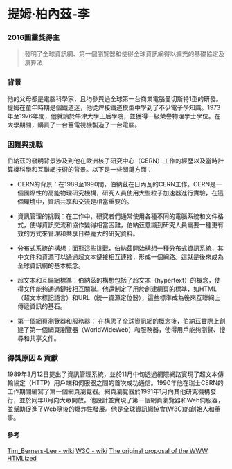 # 提姆·柏內茲-李
### 2016圖靈獎得主
> 發明了全球資訊網、第一個瀏覽器和使得全球資訊網得以擴充的基礎協定及演算法
### 背景
他的父母都是電腦科學家，且均參與過全球第一台商業電腦曼切斯特1型的研發。提姆在童年時期是個鐵道迷，他從焊接鐵道模型中學到了不少電子學知識。1973年至1976年間，他就讀於牛津大學王后學院，並獲得一級榮譽物理學士學位。在大學期間，購買了一台舊電視機製造了一台電腦。

### 困難與挑戰
伯納茲的發明背景涉及到他在歐洲核子研究中心（CERN）工作的經歷以及當時計算機科學和互聯網技術的背景。以下是一些關鍵方面：
* CERN的背景：在1989至1990間，伯納茲在日內瓦的CERN工作。CERN是一個國際性的高能物理研究機構，研究人員使用大型粒子加速器進行實驗，在這個環境中，資訊共享和交流是相當重要的。

* 資訊管理的挑戰：在工作中，研究者們通常使用各種不同的電腦系統和文件格式，使得資訊交流和協作變得相當困難，伯納茲意識到研究人員需要一種更有效的方式來管理和共享日益龐大的研究資料。
* 分布式系統的構想：面對這些挑戰，伯納茲開始構想一種分布式資訊系統，其中文件和資源可以通過超文本鏈接相互連接，形成一個網路。這就是後來成為全球資訊網的基本概念。
* 超文本和互聯網標準：伯納茲的構想包括了超文本（hypertext）的概念，使得文件能夠通過鏈接相互關聯。他還制定了用於創建網頁的標準，如HTML（超文本標記語言）和URL（統一資源定位器），這些標準成為後來互聯網上傳遞資訊的基石。
* 第一個網頁瀏覽器和服務器： 在構思了全球資訊網的概念後，伯納茲實際上創建了第一個網頁瀏覽器（WorldWideWeb）和服務器，使得用戶能夠瀏覽、搜尋和共享文件。

### 得獎原因 & 貢獻
1989年3月12日提出了資訊管理系統，並於11月中旬透過網際網路實現了超文本傳輸協定（HTTP）用戶端和伺服器之間的首次成功通信。1990年他在瑞士CERN的工作期間編寫了第一個網頁瀏覽器。網頁瀏覽器於1991年1月向其他研究機構發行，並於同年8月向大眾開放。他設計並實現了第一個網頁瀏覽器和Web伺服器，並幫助促進了Web隨後的爆炸性發展。他是全球資訊網協會(W3C)的創始人和董事。

#### 參考
[Tim_Berners-Lee - wiki](https://en.wikipedia.org/wiki/Tim_Berners-Lee)
[W3C - wiki](https://en.wikipedia.org/wiki/World_Wide_Web_Consortium)
[The original proposal of the WWW, HTMLized](https://www.w3.org/History/1989/proposal.html)